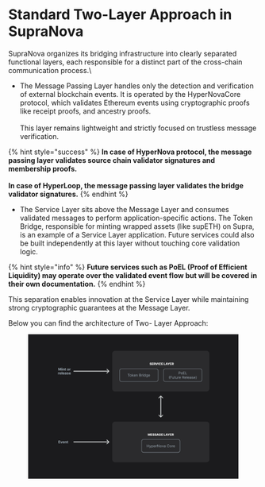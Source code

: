 # Standard Two-Layer Approach in SupraNova

SupraNova organizes its bridging infrastructure into clearly separated functional layers, each responsible for a distinct part of the cross-chain communication process.\


* The Message Passing Layer handles only the detection and verification of external blockchain events. It is operated by the HyperNovaCore protocol, which validates Ethereum events using cryptographic proofs like receipt proofs, and ancestry proofs. \
  \
  This layer remains lightweight and strictly focused on trustless message verification.&#x20;

{% hint style="success" %}
**In case of HyperNova protocol, the message passing layer validates source chain validator signatures and membership proofs.**\
\
**In case of HyperLoop, the message passing layer validates the bridge validator signatures.**
{% endhint %}



* The Service Layer sits above the Message Layer and consumes validated messages to perform application-specific actions. The Token Bridge, responsible for minting wrapped assets (like supETH) on Supra, is an example of a Service Layer application. Future services could also be built independently at this layer without touching core validation logic.

{% hint style="info" %}
**Future services such as PoEL (Proof of Efficient Liquidity) may operate over the validated event flow but will be covered in their own documentation.**
{% endhint %}



This separation enables innovation at the Service Layer while maintaining strong cryptographic guarantees at the Message Layer.&#x20;

Below you can find the architecture of Two- Layer Approach:

<figure><img src=".gitbook/assets/1.png" alt=""><figcaption></figcaption></figure>

